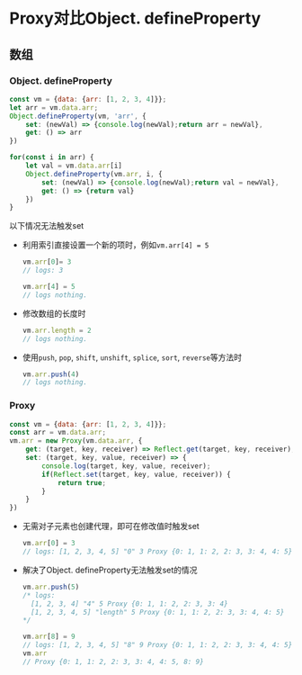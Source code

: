 # Proxy对比Object. defineProperty

## 数组

### Object. defineProperty

```javascript
const vm = {data: {arr: [1, 2, 3, 4]}};
let arr = vm.data.arr;
Object.defineProperty(vm, 'arr', {
    set: (newVal) => {console.log(newVal);return arr = newVal},
    get: () => arr
})

for(const i in arr) {
	let val = vm.data.arr[i]
    Object.defineProperty(vm.arr, i, {
        set: (newVal) => {console.log(newVal);return val = newVal},
        get: () => {return val}
    })
}
```

以下情况无法触发set

* 利用索引直接设置一个新的项时，例如`vm.arr[4] = 5`

  ```javascript
  vm.arr[0]= 3
  // logs: 3
  
  vm.arr[4] = 5
  // logs nothing.
  ```

* 修改数组的长度时

  ```javascript
  vm.arr.length = 2
  // logs nothing.
  ```

* 使用`push`, `pop`, `shift`, `unshift`, `splice`, `sort`, `reverse`等方法时

  ```javascript
  vm.arr.push(4)
  // logs nothing.
  ```

### Proxy

```javascript
const vm = {data: {arr: [1, 2, 3, 4]}};
const arr = vm.data.arr;
vm.arr = new Proxy(vm.data.arr, {
    get: (target, key, receiver) => Reflect.get(target, key, receiver),
    set: (target, key, value, receiver) => {
        console.log(target, key, value, receiver);
        if(Reflect.set(target, key, value, receiver)) {
            return true;
        }
    }
})
```

* 无需对子元素也创建代理，即可在修改值时触发set

  ```javascript
  vm.arr[0] = 3
  // logs: [1, 2, 3, 4, 5] "0" 3 Proxy {0: 1, 1: 2, 2: 3, 3: 4, 4: 5}
  ```

* 解决了Object. defineProperty无法触发set的情况

  ```javascript
  vm.arr.push(5)
  /* logs:
  	[1, 2, 3, 4] "4" 5 Proxy {0: 1, 1: 2, 2: 3, 3: 4}
  	[1, 2, 3, 4, 5] "length" 5 Proxy {0: 1, 1: 2, 2: 3, 3: 4, 4: 5}
  */
  
  vm.arr[8] = 9
  // logs: [1, 2, 3, 4, 5] "8" 9 Proxy {0: 1, 1: 2, 2: 3, 3: 4, 4: 5}
  vm.arr
  // Proxy {0: 1, 1: 2, 2: 3, 3: 4, 4: 5, 8: 9}
  ```

  